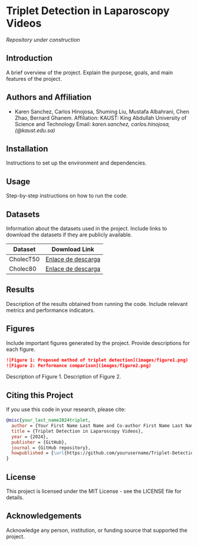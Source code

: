 # Triplet Detection in Laparoscopy Videos

*Repository under construction*

## Introduction
A brief overview of the project. Explain the purpose, goals, and main features of the project.

## Authors and Affiliation
- Karen Sanchez, Carlos Hinojosa, Shuming Liu, Mustafa Albahrani, Chen Zhao, Bernard Ghanem.
Affiliation: KAUST: King Abdullah University of Science and Technology
Email: *karen.sanchez, carlos.hinojosa, (@kaust.edu.sa)* 

## Installation
Instructions to set up the environment and dependencies.

## Usage
Step-by-step instructions on how to run the code.

## Datasets
Information about the datasets used in the project. Include links to download the datasets if they are publicly available.

| Dataset              | Download Link                                        |
|----------------------| -----------------------------------------------------|
| CholecT50            | [Enlace de descarga](https://example.com/dataset1)   |
| Cholec80             | [Enlace de descarga](https://example.com/dataset1)   |


## Results
Description of the results obtained from running the code. Include relevant metrics and performance indicators.

## Figures
Include important figures generated by the project. Provide descriptions for each figure.

```markdown
![Figure 1: Proposed method of triplet detection](images/figure1.png)
![Figure 2: Performance comparison](images/figure2.png)
```
Description of Figure 1.
Description of Figure 2.

## Citing this Project
If you use this code in your research, please cite:

```bibtex
@misc{your_last_name2024triplet,
  author = {Your First Name Last Name and Co-author First Name Last Name},
  title = {Triplet Detection in Laparoscopy Videos},
  year = {2024},
  publisher = {GitHub},
  journal = {GitHub repository},
  howpublished = {\url{https://github.com/yourusername/Triplet-Detection-Laparoscopy}},
}
```

## License
This project is licensed under the MIT License - see the LICENSE file for details.

## Acknowledgements
Acknowledge any person, institution, or funding source that supported the project.
